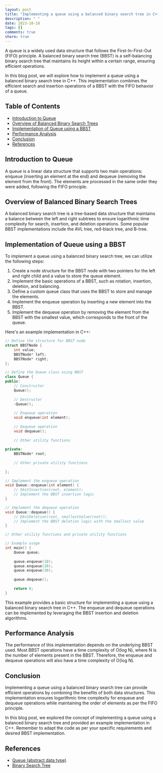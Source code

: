 ```yaml
---
layout: post
title: "Implementing a queue using a balanced binary search tree in C++"
description: " "
date: 2023-10-10
tags: []
comments: true
share: true
---
```


A queue is a widely used data structure that follows the First-In-First-Out (FIFO) principle. A balanced binary search tree (BBST) is a self-balancing binary search tree that maintains its height within a certain range, ensuring efficient operations.

In this blog post, we will explore how to implement a queue using a balanced binary search tree in C++. This implementation combines the efficient search and insertion operations of a BBST with the FIFO behavior of a queue.

## Table of Contents
- [Introduction to Queue](#introduction-to-queue)
- [Overview of Balanced Binary Search Trees](#overview-of-balanced-binary-search-trees)
- [Implementation of Queue using a BBST](#implementation-of-queue-using-a-bbst)
- [Performance Analysis](#performance-analysis)
- [Conclusion](#conclusion)
- [References](#references)

## Introduction to Queue

A queue is a linear data structure that supports two main operations: enqueue (inserting an element at the end) and dequeue (removing the element from the front). The elements are processed in the same order they were added, following the FIFO principle.

## Overview of Balanced Binary Search Trees

A balanced binary search tree is a tree-based data structure that maintains a balance between the left and right subtrees to ensure logarithmic time complexity for search, insertion, and deletion operations. Some popular BBST implementations include the AVL tree, red-black tree, and B-tree.

## Implementation of Queue using a BBST

To implement a queue using a balanced binary search tree, we can utilize the following steps:

1. Create a node structure for the BBST node with two pointers for the left and right child and a value to store the queue element.
2. Implement the basic operations of a BBST, such as rotation, insertion, deletion, and balancing.
3. Define a custom queue class that uses the BBST to store and manage the elements.
4. Implement the enqueue operation by inserting a new element into the BBST.
5. Implement the dequeue operation by removing the element from the BBST with the smallest value, which corresponds to the front of the queue.

Here's an example implementation in C++:

```cpp
// Define the structure for BBST node
struct BBSTNode {
    int value;
    BBSTNode* left;
    BBSTNode* right;
};

// Define the Queue class using BBST
class Queue {
public:
    // Constructor
    Queue();
  
    // Destructor
    ~Queue();
  
    // Enqueue operation
    void enqueue(int element);
  
    // Dequeue operation
    void dequeue();
  
    // Other utility functions
  
private:
    BBSTNode* root;
  
    // Other private utility functions
  
};

// Implement the enqueue operation
void Queue::enqueue(int element) {
    // bbstInsertion(root, element);
    // Implement the BBST insertion logic
}

// Implement the dequeue operation
void Queue::dequeue() {
    // bbstDeletion(root, smallestValue(root));
    // Implement the BBST deletion logic with the smallest value
}

// Other utility functions and private utility functions

// Example usage
int main() {
    Queue queue;
  
    queue.enqueue(10);
    queue.enqueue(20);
    queue.enqueue(30);
  
    queue.dequeue();
  
    return 0;
}
```

This example provides a basic structure for implementing a queue using a balanced binary search tree in C++. The enqueue and dequeue operations can be implemented by leveraging the BBST insertion and deletion algorithms.

## Performance Analysis

The performance of this implementation depends on the underlying BBST used. Most BBST operations have a time complexity of O(log N), where N is the number of elements present in the BBST. Therefore, the enqueue and dequeue operations will also have a time complexity of O(log N).

## Conclusion

Implementing a queue using a balanced binary search tree can provide efficient operations by combining the benefits of both data structures. This implementation ensures logarithmic time complexity for enqueue and dequeue operations while maintaining the order of elements as per the FIFO principle.

In this blog post, we explored the concept of implementing a queue using a balanced binary search tree and provided an example implementation in C++. Remember to adapt the code as per your specific requirements and desired BBST implementation.

## References

- [Queue (abstract data type)](https://en.wikipedia.org/wiki/Queue_(abstract_data_type))
- [Binary Search Tree](https://en.wikipedia.org/wiki/Binary_search_tree)